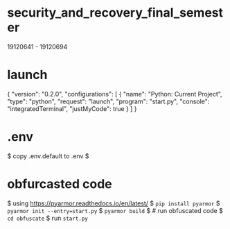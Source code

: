 # security_and_recovery_final_semester
19120641 - 19120694

# launch
{
    "version": "0.2.0",
    "configurations": [
        {
            "name": "Python: Current Project",
            "type": "python",
            "request": "launch",
            "program": "start.py",
            "console": "integratedTerminal",
            "justMyCode": true
        }
    ]
}
 
#   .env
$   copy .env.default to .env
$
#   obfurcasted code
$   using https://pyarmor.readthedocs.io/en/latest/ 
$   ```pip install pyarmor```
$   ```pyarmor init --entry=start.py```
$   ```pyarmor build```
$   # run obfuscated code
$   ```cd obfuscate```
$   run ```start.py```

